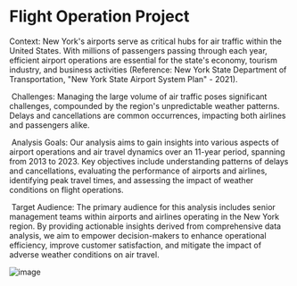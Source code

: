 # Flight Operation Project
Context: New York's airports serve as critical hubs for air traffic within the United States. With millions of passengers passing through each year, efficient airport operations are essential for the state's economy, tourism industry, and business activities (Reference: New York State Department of Transportation, "New York State Airport System Plan" - 2021).

 Challenges: Managing the large volume of air traffic poses significant challenges, compounded by the region's unpredictable weather patterns. Delays and cancellations are common occurrences, impacting both airlines and passengers alike.

 Analysis Goals: Our analysis aims to gain insights into various aspects of airport operations and air travel dynamics over an 11-year period, spanning from 2013 to 2023. Key objectives include understanding patterns of delays and cancellations, evaluating the performance of airports and airlines, identifying peak travel times, and assessing the impact of weather conditions on flight operations.

 Target Audience: The primary audience for this analysis includes senior management teams within airports and airlines operating in the New York region. By providing actionable insights derived from comprehensive data analysis, we aim to empower decision-makers to enhance operational efficiency, improve customer satisfaction, and mitigate the impact of adverse weather conditions on air travel.

![image](https://github.com/user-attachments/assets/d1b9183a-c7c4-44bf-8ff1-d82c6f404a8d)

